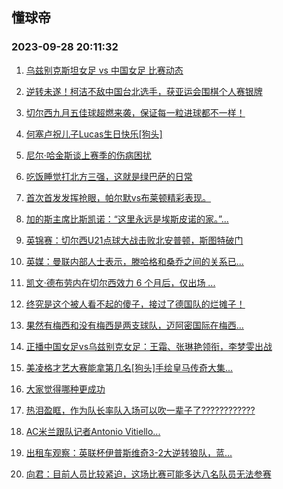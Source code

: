 ## 懂球帝 
### 2023-09-28 20:11:32

1. [乌兹别克斯坦女足 vs 中国女足 比赛动态](https://www.dongqiudi.com/article/3749143)

2. [逆转未遂！柯洁不敌中国台北选手，获亚运会围棋个人赛银牌](https://www.dongqiudi.com/article/3748936)

3. [切尔西九月五佳球超燃来袭，保证每一粒进球都不一样！](https://www.dongqiudi.com/article/3748996)

4. [何塞卢祝儿子Lucas生日快乐[狗头]](https://n.dongqiudi.com/webapp/tops.html?id=3749177)

5. [尼尔·哈金斯谈上赛季的伤病困扰](https://www.dongqiudi.com/article/3749174)

6. [吃饭睡觉打北方三强，这就是绿巴萨的日常](https://www.dongqiudi.com/article/3749172)

7. [首次首发发挥抢眼，帕尔默vs布莱顿精彩表现。](https://n.dongqiudi.com/webapp/tops.html?id=3749166)

8. [加的斯主席比斯凯诺：“这里永远是埃斯皮诺的家。”...](https://n.dongqiudi.com/webapp/tops.html?id=3749165)

9. [英锦赛：切尔西U21点球大战击败北安普顿，斯图特破门](https://www.dongqiudi.com/article/3749158)

10. [英媒：曼联内部人士表示，滕哈格和桑乔之间的关系已...](https://n.dongqiudi.com/webapp/tops.html?id=3749151)

11. [凯文·德布劳内在切尔西效力 6 个月后，仅出场 ...](https://n.dongqiudi.com/webapp/tops.html?id=3749150)

12. [终究是这个被人看不起的傻子，接过了德国队的烂摊子！](https://www.dongqiudi.com/article/3749149)

13. [果然有梅西和没有梅西是两支球队，迈阿密国际在梅西...](https://n.dongqiudi.com/webapp/tops.html?id=3749148)

14. [正播中国女足vs乌兹别克女足：王霜、张琳艳领衔，李梦雯出战](https://www.dongqiudi.com/article/3748935)

15. [美凌格才艺大赛能拿第几名[狗头]手绘皇马传奇大集...](https://n.dongqiudi.com/webapp/tops.html?id=3749146)

16. [大家觉得哪种更成功](https://www.dongqiudi.com/article/3749140)

17. [热泪盈眶，作为队长率队入场可以吹一辈子了????????????](https://www.dongqiudi.com/article/3749139)

18. [AC米兰跟队记者Antonio Vitiello...](https://n.dongqiudi.com/webapp/tops.html?id=3749138)

19. [出租车观察：英联杯伊普斯维奇3-2大逆转狼队，蓝...](https://n.dongqiudi.com/webapp/tops.html?id=3749137)

20. [向君：目前人员比较紧迫，这场比赛可能多达八名队员无法参赛](https://www.dongqiudi.com/article/3749136)

